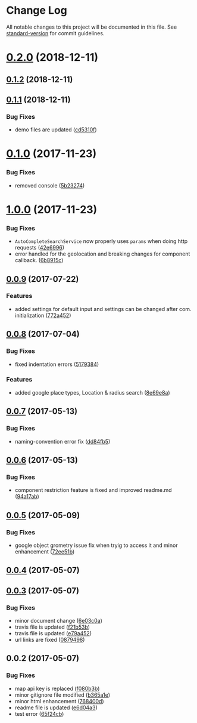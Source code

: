 # Change Log

All notable changes to this project will be documented in this file. See [standard-version](https://github.com/conventional-changelog/standard-version) for commit guidelines.

<a name="0.2.0"></a>
# [0.2.0](https://github.com/zalari/ngx-geoautocomplete/compare/v0.1.2...v0.2.0) (2018-12-11)



<a name="0.1.2"></a>
## [0.1.2](https://github.com/zalari/ngx-geoautocomplete/compare/v0.1.1...v0.1.2) (2018-12-11)



<a name="0.1.1"></a>
## [0.1.1](https://github.com/zalari/ngx-geoautocomplete/compare/v0.1.0...v0.1.1) (2018-12-11)


### Bug Fixes

* demo files are updated ([cd5310f](https://github.com/zalari/ngx-geoautocomplete/commit/cd5310f))



<a name="0.1.0"></a>
# [0.1.0](https://github.com/tanoy009/ng4-geoautocomplete/compare/v1.0.0...v0.1.0) (2017-11-23)


### Bug Fixes

* removed console ([5b23274](https://github.com/tanoy009/ng4-geoautocomplete/commit/5b23274))



<a name="1.0.0"></a>
# [1.0.0](https://github.com/tanoy009/ng4-geoautocomplete/compare/v0.0.9...v1.0.0) (2017-11-23)


### Bug Fixes

* `AutoCompleteSearchService` now properly uses `params` when doing http requests ([42e6996](https://github.com/tanoy009/ng4-geoautocomplete/commit/42e6996))
* error handled for the geolocation and breaking changes for component callback. ([6b8915c](https://github.com/tanoy009/ng4-geoautocomplete/commit/6b8915c))



<a name="0.0.9"></a>
## [0.0.9](https://github.com/tanoy009/ng4-geoautocomplete/compare/v0.0.8...v0.0.9) (2017-07-22)


### Features

* added settings for default input and settings can be changed after com. initialization ([772a452](https://github.com/tanoy009/ng4-geoautocomplete/commit/772a452))



<a name="0.0.8"></a>
## [0.0.8](https://github.com/tanoy009/ng4-geoautocomplete/compare/v0.0.7...v0.0.8) (2017-07-04)


### Bug Fixes

* fixed indentation errors ([5179384](https://github.com/tanoy009/ng4-geoautocomplete/commit/5179384))


### Features

* added google place types, Location & radius search ([8e69e8a](https://github.com/tanoy009/ng4-geoautocomplete/commit/8e69e8a))



<a name="0.0.7"></a>
## [0.0.7](https://github.com/tanoy009/ng4-geoautocomplete/compare/v0.0.6...v0.0.7) (2017-05-13)


### Bug Fixes

* naming-convention error fix ([dd84fb5](https://github.com/tanoy009/ng4-geoautocomplete/commit/dd84fb5))



<a name="0.0.6"></a>
## [0.0.6](https://github.com/tanoy009/ng4-geoautocomplete/compare/v0.0.5...v0.0.6) (2017-05-13)


### Bug Fixes

* component restriction feature is fixed and improved readme.md ([94a17ab](https://github.com/tanoy009/ng4-geoautocomplete/commit/94a17ab))



<a name="0.0.5"></a>
## [0.0.5](https://github.com/tanoy009/ng4-geoautocomplete/compare/v0.0.4...v0.0.5) (2017-05-09)


### Bug Fixes

* google object grometry issue fix when tryig to access it and minor enhancement ([72ee51b](https://github.com/tanoy009/ng4-geoautocomplete/commit/72ee51b))



<a name="0.0.4"></a>
## [0.0.4](https://github.com/tanoy009/ng4-geoautocomplete/compare/v0.0.3...v0.0.4) (2017-05-07)



<a name="0.0.3"></a>
## [0.0.3](https://github.com/tanoy009/ng4-geoautocomplete/compare/v0.0.2...v0.0.3) (2017-05-07)


### Bug Fixes

* minor document change ([6e03c0a](https://github.com/tanoy009/ng4-geoautocomplete/commit/6e03c0a))
* travis file is updated ([f21b53b](https://github.com/tanoy009/ng4-geoautocomplete/commit/f21b53b))
* travis file is updated ([e79a452](https://github.com/tanoy009/ng4-geoautocomplete/commit/e79a452))
* url links are fixed ([0879498](https://github.com/tanoy009/ng4-geoautocomplete/commit/0879498))



<a name="0.0.2"></a>
## 0.0.2 (2017-05-07)


### Bug Fixes

* map api key is replaced ([f080b3b](https://github.com/tanoy009/ng4-geoautocomplete/commit/f080b3b))
* minor gitignore file modified ([b365a1e](https://github.com/tanoy009/ng4-geoautocomplete/commit/b365a1e))
* minor html enhancement ([768400d](https://github.com/tanoy009/ng4-geoautocomplete/commit/768400d))
* readme file is updated ([e6d04a3](https://github.com/tanoy009/ng4-geoautocomplete/commit/e6d04a3))
* test error ([65f24cb](https://github.com/tanoy009/ng4-geoautocomplete/commit/65f24cb))

